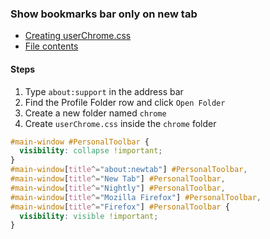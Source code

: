---
---

### Show bookmarks bar only on new tab
- [Creating userChrome.css](https://www.userchrome.org/how-create-userchrome-css.html)
- [File contents](https://www.reddit.com/r/FirefoxCSS/comments/7evwow/show_bookmarks_toolbar_only_on_new_tab/)

#### Steps
1. Type `about:support` in the address bar
2. Find the Profile Folder row and click `Open Folder`
3. Create a new folder named `chrome`
4. Create `userChrome.css` inside the `chrome` folder

```css
#main-window #PersonalToolbar {
  visibility: collapse !important;
}
#main-window[title^="about:newtab"] #PersonalToolbar,
#main-window[title^="New Tab"] #PersonalToolbar,
#main-window[title^="Nightly"] #PersonalToolbar,
#main-window[title^="Mozilla Firefox"] #PersonalToolbar,
#main-window[title^="Firefox"] #PersonalToolbar {
  visibility: visible !important;
}
```
